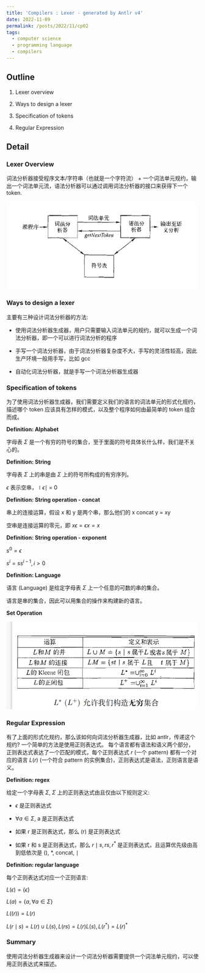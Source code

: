 ```yaml
---
title: 'Compilers : Lexer - generated by Antlr v4'
date: 2022-11-09
permalink: /posts/2022/11/cp02
tags:
  - computer science
  - programming language
  - compilers
---
```


## Outline

1. Lexer overview

2. Ways to design a lexer

3. Specification of tokens

4. Regular Expression

## Detail

### Lexer Overview

词法分析器接受程序文本/字符串（也就是一个字符流） + 一个词法单元规约，输出一个词法单元流，语法分析器可以通过调用词法分析器的接口来获得下一个 token.

![](https://github.com/SUNLIFAN/images/blob/main/post/cp021.png?raw=true)

### Ways to design a lexer

主要有三种设计词法分析器的方法:

- 使用词法分析器生成器，用户只需要输入词法单元的规约，就可以生成一个词法分析器，即一个可以进行词法分析的程序

- 手写一个词法分析器，由于词法分析器复杂度不大，手写的灵活性较高，因此生产环境一般用手写，比如 gcc

- 自动化词法分析器，就是手写一个词法分析器生成器

### Specification of tokens

为了使用词法分析器生成器，我们需要定义我们的语言的词法单元的形式化规约，描述哪个 token 应该具有怎样的模式，以及整个程序如何由最简单的 token 组合而成。

**Definition: Alphabet**

字母表 $\Sigma$ 是一个有穷的符号的集合，至于里面的符号具体长什么样，我们是不关心的。

**Definition: String**

字母表 $\Sigma$ 上的串是由 $\Sigma$ 上的符号所构成的有穷序列。

$\epsilon$ 表示空串，$\mid\epsilon\mid$ = 0

**Definition: String operation - concat**

串上的连接运算，假设 x 和 y 是两个串，那么他们的 x concat y = xy

空串是连接运算的零元，即 $x\epsilon = \epsilon x = x$

**Definition: String operation - exponent**

$s^0 = \epsilon$

$s^i = s s^{i-1}, i > 0$

**Definition: Language**

语言 (Language) 是给定字母表 $\Sigma$ 上一个任意的可数的串的集合。

语言是串的集合，因此可以用集合的操作来构建新的语言。

**Set Operation**

![](https://github.com/SUNLIFAN/images/blob/main/post/cp022.png?raw=true)

### Regular Expression

有了上面的形式化规约，那么该如何向词法分析器生成器，比如 antlr，传递这个规约? 一个简单的方法是使用正则表达式。
每个语言都有语法和语义两个部分，正则表达式表达了一个匹配的模式，每个正则表达式 $r$ (一个 pattern) 都有一个对应的语言  $L(r)$ (一个符合 pattern 的实例集合)，正则表达式是语法，正则语言是语义。

**Definition: regex**

给定一个字母表 $\Sigma$, $\Sigma$ 上的正则表达式由且仅由以下规则定义:

- $\epsilon$ 是正则表达式

- $\forall a\in \Sigma$, a 是正则表达式

- 如果 r 是正则表达式，那么 (r) 是正则表达式

- 如果 r 和 s 是正则表达式，那么 $r \mid s, rs, r^*$ 是正则表达式，且运算优先级由高到低依次是 (), *, concat, $\mid$

**Definition: regular language**

每个正则表达式对应一个正则语言:

$L(\epsilon) = \{\epsilon\}$

$L(a) = \{a, \forall a \in \Sigma\}$

$L((r)) = L(r)$

$L(r\mid s) = L(r) \cup L(s), L(rs) = L(r)L(s), L(r^*) = L(r)^*$

### Summary

使用词法分析器生成器来设计一个词法分析器需要提供一个词法单元规约，可以使用正则表达式来描述。